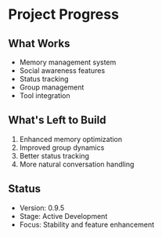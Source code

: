 # Project Progress

## What Works
- Memory management system
- Social awareness features
- Status tracking
- Group management
- Tool integration

## What's Left to Build
1. Enhanced memory optimization
2. Improved group dynamics
3. Better status tracking
4. More natural conversation handling

## Status
- Version: 0.9.5
- Stage: Active Development
- Focus: Stability and feature enhancement 